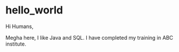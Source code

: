 # hello_world

Hi Humans,

Megha here, I like Java and SQL. I have completed my training in ABC institute.
